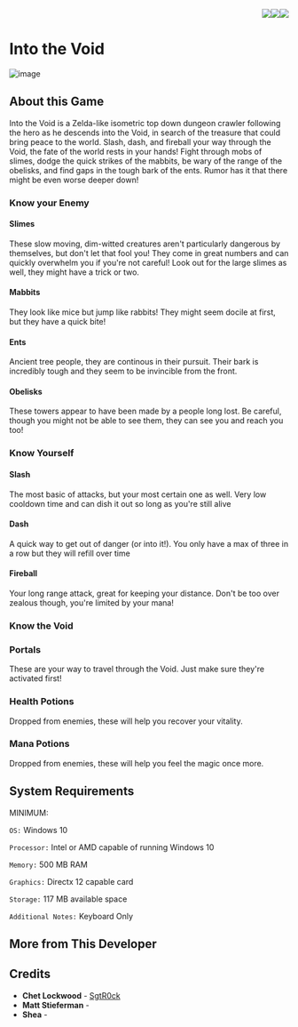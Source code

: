 <p align="right"> <img src="https://img.shields.io/badge/C%2B%2B-00599C?style=for-the-badge&logo=c%2B%2B&logoColor=white"><img src="https://img.shields.io/badge/LARC%20ENGINE-313131?style=for-the-badge&logoColor=white"><img src="https://img.shields.io/badge/Itch.io-FA5C5C?style=for-the-badge&logo=itchdotio&logoColor=white">
</p>
 
# Into the Void

![image](https://github.com/SgtR0ck/Into-the-Void/assets/8111664/cfd0330f-89f1-451a-a0c5-beb88f9cdce8)

## About this Game
Into the Void is a Zelda-like isometric top down dungeon crawler following the hero as he descends into the Void, in search of the treasure that could bring peace to the world. Slash, dash, and fireball your way through the Void, the fate of the world rests in your hands! Fight through mobs of slimes, dodge the quick strikes of the mabbits, be wary of the range of the obelisks, and find gaps in the tough bark of the ents. Rumor has it that there might be even worse deeper down!

### Know your Enemy

#### Slimes

These slow moving, dim-witted creatures aren't particularly dangerous by themselves, but don't let that fool you! They come in great numbers and can quickly overwhelm you if you're not careful! Look out for the large slimes as well, they might have a trick or two.

#### Mabbits

They look like mice but jump like rabbits! They might seem docile at first, but they have a quick bite!

#### Ents

Ancient tree people, they are continous in their pursuit. Their bark is incredibly tough and they seem to be invincible from the front.

#### Obelisks

These towers appear to have been made by a people long lost. Be careful, though you might not be able to see them, they can see you and reach you too!

### Know Yourself

#### Slash

The most basic of attacks, but your most certain one as well. Very low cooldown time and can dish it out so long as you're still alive

#### Dash

A quick way to get out of danger (or into it!). You only have a max of three in a row but they will refill over time

#### Fireball

Your long range attack, great for keeping your distance. Don't be too over zealous though, you're limited by your mana!

### Know the Void

### Portals

These are your way to travel through the Void. Just make sure they're activated first!

### Health Potions

Dropped from enemies, these will help you recover your vitality.

### Mana Potions

Dropped from enemies, these will help you feel the magic once more.

## System Requirements

MINIMUM:

`OS:`  Windows 10

`Processor:` Intel or AMD capable of running Windows 10

`Memory:` 500 MB RAM

`Graphics:` Directx 12 capable card

`Storage:` 117 MB available space

`Additional Notes:` Keyboard Only

## More from This Developer

## Credits
* **Chet Lockwood** - [SgtR0ck](https://github.com/SgtR0ck)
* **Matt Stieferman** -
* **Shea** -
